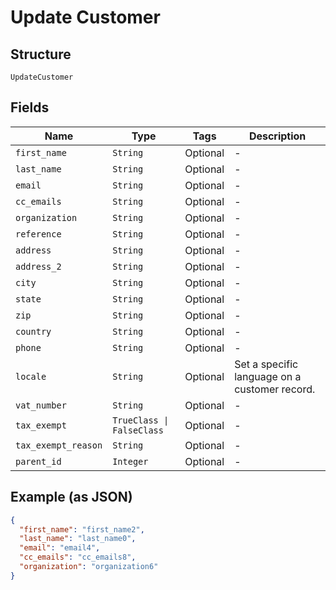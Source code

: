 
# Update Customer

## Structure

`UpdateCustomer`

## Fields

| Name | Type | Tags | Description |
|  --- | --- | --- | --- |
| `first_name` | `String` | Optional | - |
| `last_name` | `String` | Optional | - |
| `email` | `String` | Optional | - |
| `cc_emails` | `String` | Optional | - |
| `organization` | `String` | Optional | - |
| `reference` | `String` | Optional | - |
| `address` | `String` | Optional | - |
| `address_2` | `String` | Optional | - |
| `city` | `String` | Optional | - |
| `state` | `String` | Optional | - |
| `zip` | `String` | Optional | - |
| `country` | `String` | Optional | - |
| `phone` | `String` | Optional | - |
| `locale` | `String` | Optional | Set a specific language on a customer record. |
| `vat_number` | `String` | Optional | - |
| `tax_exempt` | `TrueClass \| FalseClass` | Optional | - |
| `tax_exempt_reason` | `String` | Optional | - |
| `parent_id` | `Integer` | Optional | - |

## Example (as JSON)

```json
{
  "first_name": "first_name2",
  "last_name": "last_name0",
  "email": "email4",
  "cc_emails": "cc_emails8",
  "organization": "organization6"
}
```

